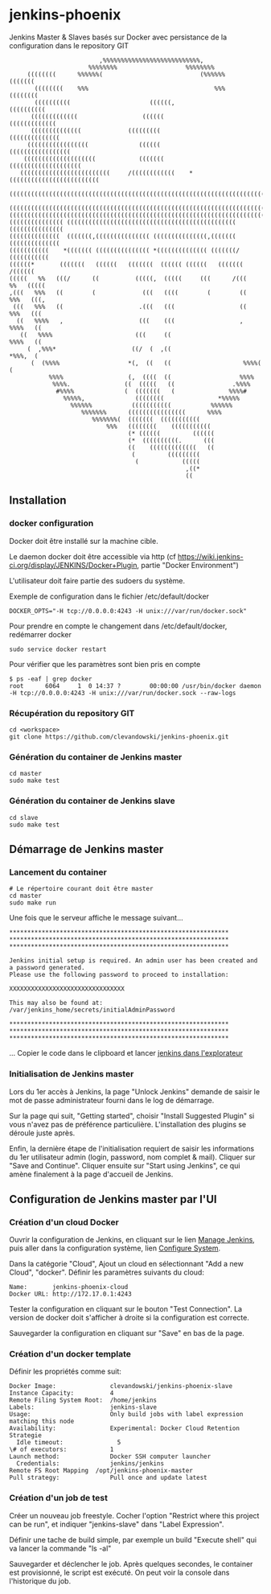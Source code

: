 # jenkins-phoenix
Jenkins Master &amp; Slaves basés sur Docker avec persistance de la configuration dans le repository GIT 


```                               %%%%%%%%%%%%%%%%%                               
                         ,%%%%%%%%%%%%%%%%%%%%%%%%%%%,                         
                      %%%%%%%%                   %%%%%%%%                      
     ((((((((      %%%%%%(                           (%%%%%%       (((((((     
       ((((((((    %%%                                   %%%    ((((((((       
       ((((((((((                      ((((((,                ((((((((((       
      (((((((((((((                  ((((((                 (((((((((((((      
      ((((((((((((((             (((((((((                 ((((((((((((((      
     (((((((((((((((((              ((((((               (((((((((((((((((     
    ((((((((((((((((((((            (((((((            ((((((((((((((((((((    
   (((((((((((((((((((((((((     /((((((((((((    *(((((((((((((((((((((((((   
  (((((((((((((((((((((((((((((((((((((((((((((((((((((((((((((((((((((((((((  
 ((((((((((((((((((((((((((((((((((((((((((((((((((((((((((((((((((((((((((((( 
(((((((((((((((((((((((((((((((((((((((((((((((((((((((((((((((((((((((((((((((
((((((((((((((( ((((((((((((((((((((((((((((((((((((((((((((((( (((((((((((((((
((((((((((((((  (((((((,((((((((((((((( (((((((((((((((,(((((((  ((((((((((((((
(((((((((((    *((((((( ((((((((((((((( *(((((((((((((( (((((((/    (((((((((((
((((((*       (((((((   ((((((   (((((((  (((((( ((((((   (((((((       /((((((
(((((   %%   (((/      ((          (((((,  (((((     (((      /(((   %%   (((((
,(((   %%%   ((        (             (((   ((((        (        ((   %%%   (((,
 (((   %%%   ((                     .(((   (((                  ((   %%%   ((( 
  ((   %%%%   ,                     (((    (((                  ,   %%%%   ((  
   ((   %%%%                       (((     ((                      %%%%   ((   
     (  ,%%%*                     ((/  (  ,((                     *%%%,  (     
      (  (%%%%                   *(,  ((   ((                    %%%%(  (      
           %%%%                  (,  ((((  ((                   %%%%           
            %%%%.               ((  (((((   ((                .%%%%            
             #%%%%              (  (((((((   (               %%%%#             
               %%%%%,              ((((((((               *%%%%%               
                 %%%%%%           (((((((((((           %%%%%%                 
                    %%%%%%%      ((((((((((((((((      %%%%                    
                       %%%%%%%(  (((((((  (((((((((((                          
                           %%%   ((((((((    (((((((((((                       
                                 (* ((((((         ((((((                      
                                 (*  ((((((((((.      (((                      
                                 ((    (((((((((((((   ((                      
                                  (         (((((((((                          
                                   (            (((((                          
                                                 ,((*                          
                                                 ((                            
```

## Installation

### docker configuration

  Docker doit être installé sur la machine cible.

  Le daemon docker doit être accessible via http (cf https://wiki.jenkins-ci.org/display/JENKINS/Docker+Plugin, partie "Docker Environment")

  L'utilisateur doit faire partie des sudoers du système.

  Exemple de configuration dans le fichier /etc/default/docker

    DOCKER_OPTS="-H tcp://0.0.0.0:4243 -H unix:///var/run/docker.sock"

  Pour prendre en compte le changement dans /etc/default/docker, redémarrer docker

    sudo service docker restart

  Pour vérifier que les paramètres sont bien pris en compte

    $ ps -eaf | grep docker
    root      6064     1  0 14:37 ?        00:00:00 /usr/bin/docker daemon -H tcp://0.0.0.0:4243 -H unix:///var/run/docker.sock --raw-logs


### Récupération du repository GIT

    cd <workspace>
    git clone https://github.com/clevandowski/jenkins-phoenix.git

### Génération du container de Jenkins master

    cd master
    sudo make test


### Génération du container de Jenkins slave

    cd slave
    sudo make test


## Démarrage de Jenkins master

### Lancement du container

    # Le répertoire courant doit être master
    cd master
    sudo make run

  Une fois que le serveur affiche le message suivant...

    *************************************************************
    *************************************************************
    *************************************************************

    Jenkins initial setup is required. An admin user has been created and a password generated.
    Please use the following password to proceed to installation:

    XXXXXXXXXXXXXXXXXXXXXXXXXXXXXXXX

    This may also be found at: /var/jenkins_home/secrets/initialAdminPassword

    *************************************************************
    *************************************************************
    *************************************************************

  ... Copier le code dans le clipboard et lancer [jenkins dans l'explorateur](http://localhost:8080)


### Initialisation de Jenkins master

  Lors du 1er accès à Jenkins, la page "Unlock Jenkins" demande de saisir le mot de passe administrateur fourni dans le log de démarrage.

  Sur la page qui suit, "Getting started", choisir "Install Suggested Plugin" si vous n'avez pas de préférence particulière. L'installation des plugins se déroule juste après.

  Enfin, la dernière étape de l'initialisation requiert de saisir les informations du 1er utilisateur admin (login, password, nom complet & mail). Cliquer sur "Save and Continue". Cliquer ensuite sur "Start using Jenkins", ce qui amène finalement à la page d'accueil de Jenkins.


## Configuration de Jenkins master par l'UI

### Création d'un cloud Docker

  Ouvrir la configuration de Jenkins, en cliquant sur le lien [Manage Jenkins](http://localhost:8080/manage), puis aller dans la configuration système, lien [Configure System](http://localhost:8080/configure).

  Dans la catégorie "Cloud", Ajout un cloud en sélectionnant "Add a new Cloud", "docker". Définir les paramètres suivants du cloud:

    Name:       jenkins-phoenix-cloud
    Docker URL: http://172.17.0.1:4243

  Tester la configuration en cliquant sur le bouton "Test Connection". La version de docker doit s'afficher à droite si la configuration est correcte.

  Sauvegarder la configuration en cliquant sur "Save" en bas de la page.

### Création d'un docker template

  Définir les propriétés comme suit:

    Docker Image:               clevandowski/jenkins-phoenix-slave
    Instance Capacity:          4
    Remote Filing System Root:  /home/jenkins
    Labels:                     jenkins-slave
    Usage:                      Only build jobs with label expression matching this node
    Availability:               Experimental: Docker Cloud Retention Strategie
      Idle timeout:               5
    \# of executors:            1
    Launch method:              Docker SSH computer launcher
      Credentials:              jenkins/jenkins
    Remote FS Root Mapping	/opt/jenkins-phoenix-master
    Pull strategy:              Pull once and update latest

### Création d'un job de test

  Créer un nouveau job freestyle.
  Cocher l'option "Restrict where this project can be run", et indiquer "jenkins-slave" dans "Label Expression".

  Définir une tache de build simple, par exemple un build "Execute shell" qui va lancer la commande "ls -al"

  Sauvegarder et déclencher le job. Après quelques secondes, le container est provisionné, le script est exécuté. On peut voir la console dans l'historique du job.

